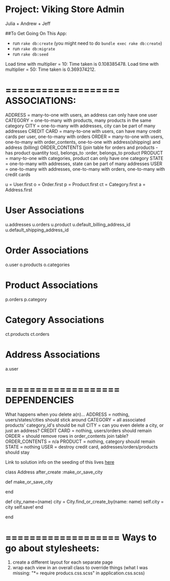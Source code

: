 Project: Viking Store Admin
=============================

Julia + Andrew + Jeff


##To Get Going On This App:
- run `rake db:create` (you might need to do `bundle exec rake db:create`)
- run `rake db:migrate`
- run `rake db:seed`


Load time with multiplier = 10: Time taken is 0.108385478.
Load time with multiplier = 50: Time taken is 0.369374212.

===================
ASSOCIATIONS:
===================
ADDRESS = many-to-one with users, an address can only have one user
CATEGORY = one-to-many with products, many products in the same category
CITY = one-to-many with addresses, city can be part of many addresses
CREDIT CARD = many-to-one with users, can have many credit cards per user, one-to-many with orders
ORDER = many-to-one with users, one-to-many with order_contents, one-to-one with address(shipping) and address (billing)
ORDER_CONTENTS (join table for orders and products - has product quantity too), belongs_to :order, belongs_to product
PRODUCT = many-to-one with categories, product can only have one category
STATE = one-to-many with addresses, state can be part of many addresses
USER = one-to-many with addresses, one-to-many with orders, one-to-many with credit cards


u = User.first
o = Order.first
p = Product.first
ct = Category.first
a = Address.first

# User Associations
u.addresses
u.orders
u.product
u.default_billing_address_id
u.default_shipping_address_id

# Order Associations
o.user
o.products
o.categories

# Product Associations
p.orders
p.category

# Category Associations
ct.products
ct.orders

# Address Associations
a.user

===================
DEPENDENCIES
===================
What happens when you delete a(n)...
ADDRESS = nothing, users/states/cities should stick around
CATEGORY = all associated products' category_id's should be null
CITY = can you even delete a city, or just an address?
CREDIT CARD = nothing, users/orders should remain
ORDER = should remove rows in order_contents join table?
ORDER_CONTENTS = n/a
PRODUCT = nothing, category should remain
STATE = nothing
USER = destroy credit card, addresses/orders/products should stay


Link to solution info on the seeding of this lives [here](https://gist.github.com/betweenparentheses/0b6b325ceaaea76a521d)




class Address
  after_create :make_or_save_city

  def make_or_save_city

  end

  def city_name=(name)
    city = City.find_or_create_by(name: name)
    self.city = city
    self.save!
  end

end

===================
Ways to go about stylesheets:
===================
1. create a different layout for each separate page
2. wrap each view in an overall class to override things
(what I was missing: "*= require producs.css.scss" in application.css.scss)